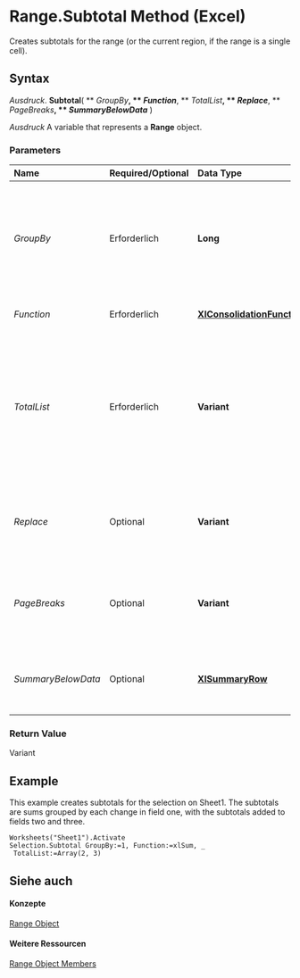 
# Range.Subtotal Method (Excel)

Creates subtotals for the range (or the current region, if the range is a single cell).


## Syntax

 _Ausdruck_. **Subtotal**( ** _GroupBy_**, ** _Function_**, ** _TotalList_**, ** _Replace_**, ** _PageBreaks_**, ** _SummaryBelowData_** )

 _Ausdruck_ A variable that represents a **Range** object.


### Parameters



|**Name**|**Required/Optional**|**Data Type**|**Description**|
|:-----|:-----|:-----|:-----|
| _GroupBy_|Erforderlich|**Long**|The field to group by, as a one-based integer offset. For more information, see the example.|
| _Function_|Erforderlich|**[XlConsolidationFunction](a3d0e4c0-8463-340c-a258-219d49f715d7.md)**|. The subtotal function.|
| _TotalList_|Erforderlich|**Variant**|An array of 1-based field offsets, indicating the fields to which the subtotals are added. For more information, see the example.|
| _Replace_|Optional|**Variant**|**True** to replace existing subtotals. The default value is **True**.|
| _PageBreaks_|Optional|**Variant**|**True** to add page breaks after each group. The default value is **False**.|
| _SummaryBelowData_|Optional|**[XlSummaryRow](001da604-eb94-ba79-b43e-902662826116.md)**|. Places the summary data relative to the subtotal.|

### Return Value

Variant


## Example

This example creates subtotals for the selection on Sheet1. The subtotals are sums grouped by each change in field one, with the subtotals added to fields two and three.


```
Worksheets("Sheet1").Activate 
Selection.Subtotal GroupBy:=1, Function:=xlSum, _ 
 TotalList:=Array(2, 3)
```


## Siehe auch


#### Konzepte


[Range Object](b8207778-0dcc-4570-1234-f130532cc8cd.md)
#### Weitere Ressourcen


[Range Object Members](http://msdn.microsoft.com/library/4336bf81-1e63-7e44-1792-baf366a027a7%28Office.15%29.aspx)